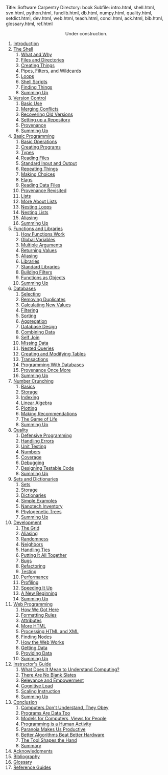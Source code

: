 Title: Software Carpentry
Directory: book
Subfile: intro.html, shell.html, svn.html, python.html, funclib.html, db.html, numpy.html, quality.html, setdict.html, dev.html, web.html, teach.html, concl.html, ack.html, bib.html, glossary.html, ref.html

  <p align="center">
    Under construction.
  </p>
  <ol class="toc">
    <li><a href="intro.html">Introduction</a></li>
    <li><a href="shell.html">The Shell</a>
      <ol>
        <li><a href="shell.html#s:what">What and Why</a></li>
        <li><a href="shell.html#s:filedir">Files and Directories</a></li>
        <li><a href="shell.html#s:create">Creating Things</a></li>
        <li><a href="shell.html#s:pipefilter">Pipes, Filters, and Wildcards</a></li>
        <li><a href="shell.html#s:loop">Loops</a></li>
        <li><a href="shell.html#s:scripts">Shell Scripts</a></li>
        <li><a href="shell.html#s:find">Finding Things</a></li>
        <li><a href="shell.html#s:summary">Summing Up</a></li>
      </ol>
    </li>
    <li><a href="svn.html">Version Control</a>
      <ol>
        <li><a href="svn.html#s:basics">Basic Use</a></li>
        <li><a href="svn.html#s:merge">Merging Conflicts</a></li>
        <li><a href="svn.html#s:rollback">Recovering Old Versions</a></li>
        <li><a href="svn.html#s:setup">Setting up a Repository</a></li>
        <li><a href="svn.html#s:provenance">Provenance</a></li>
        <li><a href="svn.html#s:summary">Summing Up</a></li>
      </ol>
    </li>
    <li><a href="python.html">Basic Programming</a>
      <ol>
        <li><a href="python.html#s:basic">Basic Operations</a></li>
        <li><a href="python.html#s:program">Creating Programs</a></li>
        <li><a href="python.html#s:types">Types</a></li>
        <li><a href="python.html#s:io">Reading Files</a></li>
        <li><a href="python.html#s:stdio">Standard Input and Output</a></li>
        <li><a href="python.html#s:for">Repeating Things</a></li>
        <li><a href="python.html#s:logic">Making Choices</a></li>
        <li><a href="python.html#s:flag">Flags</a></li>
        <li><a href="python.html#s:parse">Reading Data Files</a></li>
        <li><a href="python.html#s:provenance">Provenance Revisited</a></li>
        <li><a href="python.html#s:lists">Lists</a></li>
        <li><a href="python.html#s:morelist">More About Lists</a></li>
        <li><a href="python.html#s:nestloop">Nesting Loops</a></li>
        <li><a href="python.html#s:nestlist">Nesting Lists</a></li>
        <li><a href="python.html#s:alias">Aliasing</a></li>
        <li><a href="python.html#s:summary">Summing Up</a></li>
      </ol>
    </li>
    <li><a href="funclib.html">Functions and Libraries</a>
      <ol>
        <li><a href="funclib.html#s:basics">How Functions Work</a></li>
        <li><a href="funclib.html#s:global">Global Variables</a></li>
        <li><a href="funclib.html#s:args">Multiple Arguments</a></li>
        <li><a href="funclib.html#s:return">Returning Values</a></li>
        <li><a href="funclib.html#s:aliasing">Aliasing</a></li>
        <li><a href="funclib.html#s:libraries">Libraries</a></li>
        <li><a href="funclib.html#s:stdlib">Standard Libraries</a></li>
        <li><a href="funclib.html#s:filter">Building Filters</a></li>
        <li><a href="funclib.html#s:funcobj">Functions as Objects</a></li>
        <li><a href="funclib.html#s:summary">Summing Up</a></li>
      </ol>
    </li>
    <li><a href="db.html">Databases</a>
      <ol>
        <li><a href="db.html#s:select">Selecting</a></li>
        <li><a href="db.html#s:distinct">Removing Duplicates</a></li>
        <li><a href="db.html#s:calc">Calculating New Values</a></li>
        <li><a href="db.html#s:filter">Filtering</a></li>
        <li><a href="db.html#s:sort">Sorting</a></li>
        <li><a href="db.html#s:aggregate">Aggregation</a></li>
        <li><a href="db.html#s:design">Database Design</a></li>
        <li><a href="db.html#s:join">Combining Data</a></li>
        <li><a href="db.html#s:selfjoin">Self Join</a></li>
        <li><a href="db.html#s:null">Missing Data</a></li>
        <li><a href="db.html#s:nested">Nested Queries</a></li>
        <li><a href="db.html#s:create">Creating and Modifying Tables</a></li>
        <li><a href="db.html#s:transactions">Transactions</a></li>
        <li><a href="db.html#s:programming">Programming With Databases</a></li>
        <li><a href="db.html#s:provenance">Provenance Once More</a></li>
        <li><a href="db.html#s:summary">Summing Up</a></li>
      </ol>
    </li>
    <li><a href="numpy.html">Number Crunching</a>
      <ol>
        <li><a href="numpy.html#s:basics">Basics</a></li>
        <li><a href="numpy.html#s:storage">Storage</a></li>
        <li><a href="numpy.html#s:indexing">Indexing</a></li>
        <li><a href="numpy.html#s:linalg">Linear Algebra</a></li>
        <li><a href="numpy.html#s:plotting">Plotting</a></li>
        <li><a href="numpy.html#s:recommend">Making Recommendations</a></li>
        <li><a href="numpy.html#s:life">The Game of Life</a></li>
        <li><a href="numpy.html#s:summary">Summing Up</a></li>
      </ol>
    </li>
    <li><a href="quality.html">Quality</a>
      <ol>
        <li><a href="quality.html#s:defensive">Defensive Programming</a></li>
        <li><a href="quality.html#s:except">Handling Errors</a></li>
        <li><a href="quality.html#s:unit">Unit Testing</a></li>
        <li><a href="quality.html#s:numbers">Numbers</a></li>
        <li><a href="quality.html#s:coverage">Coverage</a></li>
        <li><a href="quality.html#s:debug">Debugging</a></li>
        <li><a href="quality.html#s:testable">Designing Testable Code</a></li>
        <li><a href="quality.html#s:summary">Summing Up</a></li>
      </ol>
    </li>
    <li><a href="setdict.html">Sets and Dictionaries</a>
      <ol>
        <li><a href="setdict.html#s:sets">Sets</a></li>
        <li><a href="setdict.html#s:storage">Storage</a></li>
        <li><a href="setdict.html#s:dict">Dictionaries</a></li>
        <li><a href="setdict.html#s:examples">Simple Examples</a></li>
        <li><a href="setdict.html#s:nanotech">Nanotech Inventory</a></li>
        <li><a href="setdict.html#s:phylotree">Phylogenetic Trees</a></li>
        <li><a href="setdict.html#s:summary">Summing Up</a></li>
      </ol>
    </li>
    <li><a href="dev.html">Development</a>
      <ol>
        <li><a href="dev.html#s:grid">The Grid</a></li>
        <li><a href="dev.html#s:alias">Aliasing</a></li>
        <li><a href="dev.html#s:random">Randomness</a></li>
        <li><a href="dev.html#s:neighbors">Neighbors</a></li>
        <li><a href="dev.html#s:ties">Handling Ties</a></li>
        <li><a href="dev.html#s:assembly">Putting It All Together</a></li>
        <li><a href="dev.html#s:bugs">Bugs</a></li>
        <li><a href="dev.html#s:refactor">Refactoring</a></li>
        <li><a href="dev.html#s:test">Testing</a></li>
        <li><a href="dev.html#s:performance">Performance</a></li>
        <li><a href="dev.html#s:profile">Profiling</a></li>
        <li><a href="dev.html#s:fail">Speeding It Up</a></li>
        <li><a href="dev.html#s:lazy">A New Beginning</a></li>
        <li><a href="dev.html#s:summary">Summing Up</a></li>
      </ol>
    </li>
    <li><a href="web.html">Web Programming</a>
      <ol>
        <li><a href="web.html#s:history">How We Got Here</a></li>
        <li><a href="web.html#s:formatting">Formatting Rules</a></li>
        <li><a href="web.html#s:attributes">Attributes</a></li>
        <li><a href="web.html#s:morehtml">More HTML</a></li>
        <li><a href="web.html#s:processing">Processing HTML and XML</a></li>
        <li><a href="web.html#s:search">Finding Nodes</a></li>
        <li><a href="web.html#s:http">How the Web Works</a></li>
        <li><a href="web.html#s:client">Getting Data</a></li>
        <li><a href="web.html#s:server">Providing Data</a></li>
        <li><a href="web.html#s:summary">Summing Up</a></li>
      </ol>
    </li>
    <li><a href="teach.html">Instructor's Guide</a>
      <ol>
        <li><a href="teach.html#s:understand">What Does It Mean to Understand Computing?</a></li>
        <li><a href="teach.html#s:conceptual">There Are No Blank Slates</a></li>
        <li><a href="teach.html#s:relevance">Relevance and Empowerment</a></li>
        <li><a href="teach.html#s:load">Cognitive Load</a></li>
        <li><a href="teach.html#s:scaling">Scaling Instruction</a></li>
        <li><a href="teach.html#s:summary">Summing Up</a></li>
      </ol>
    </li>
    <li><a href="concl.html">Conclusion</a>
      <ol>
        <li><a href="concl.html#s:meaning">Computers Don't Understand, They Obey</a></li>
        <li><a href="concl.html#s:turing">Programs Are Data Too</a></li>
        <li><a href="concl.html#s:modelview">Models for Computers, Views for People</a></li>
        <li><a href="concl.html#s:perf">Programming is a Human Activity</a></li>
        <li><a href="concl.html#s:paranoia">Paranoia Makes Us Productive</a></li>
        <li><a href="concl.html#s:algo">Better Algorithms Beat Better Hardware</a></li>
        <li><a href="concl.html#s:tools">The Tool Shapes the Hand</a></li>
        <li><a href="concl.html#s:summary">Summary</a></li>
      </ol>
    </li>
    <li><a href="ack.html">Acknowledgments</a></li>
    <li><a href="bib.html">Bibliography</a></li>
    <li><a href="glossary.html">Glossary</a></li>
    <li><a href="ref.html">Reference Guides</a></li>
  </ol>
